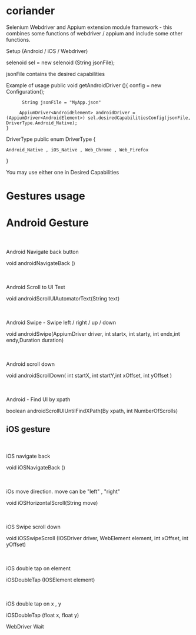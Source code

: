# coriander
Selenium Webdriver and Appium extension module framework - this combines some functions of webdriver / appium and include some other functions. 


Setup (Android / iOS / Webdriver)

selenoid sel = new selenoid (String jsonFile);

jsonFile contains the desired capabilities 



Example of usage
public void getAndroidDriver (){
		config = new Configuration();
		
		  String jsonFile = "MyApp.json"
		  
		 AppiumDriver<AndroidElement> androidDriver =  (AppiumDriver<AndroidElement>) sel.desiredCapabilitiesConfig(jsonFile, DriverType.Android_Native);
	}
  
 DriverType 
public enum DriverType {

	Android_Native , iOS_Native , Web_Chrome , Web_Firefox 
}

You may use either one in Desired Capabilities


# Gestures usage


# Android Gesture
<br><br>
Android Navigate back button

void androidNavigateBack ()

<br><br>
Android Scroll to UI Text

void androidScrollUIAutomatorText(String text)

<br><br>
Android Swipe - Swipe left / right / up / down

void androidSwipe(AppiumDriver <AndroidElement> driver, int startx, int starty, int endx,int endy,Duration duration)

<br><br>
Android scroll down

void androidScrollDown( int startX, int startY,int xOffset, int yOffset )

<br><br>
Android - Find UI by xpath

boolean androidScrollUIUntilFindXPath(By xpath, int NumberOfScrolls)


## iOS gesture
<br><br>
iOS navigate back

void iOSNavigateBack ()

<br><br>
iOs move direction. move can be "left" , "right"

void iOSHorizontalScroll(String move)

<br><br>
iOS Swipe scroll down

void iOSSwipeScroll (IOSDriver <IOSElement> driver, WebElement element, int xOffset, int yOffset)

<br><br>
iOS double tap on element

iOSDoubleTap (IOSElement element)

<br><br>
iOS double tap on x , y

iOSDoubleTap (float x, float y)


WebDriver Wait
